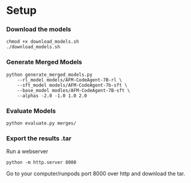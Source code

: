 # Setup
### Download the models
```
chmod +x download_models.sh
./download_models.sh
```
### Generate Merged Models
```
python generate_merged_models.py 
    --rl_model models/AFM-CodeAgent-7B-rl \
    --sft_model models/AFM-CodeAgent-7b-sft \
    --base_model modles/AFM-CodeAgent-7B-sft \
    --alphas -2.0 -1.0 1.0 2.0
```
### Evaluate Models
```
python evaluate.py merges/
```

### Export the results .tar
Run a webserver
```
python -m http.server 8000
```
Go to your computer/runpods port 8000 over http and download the tar.
